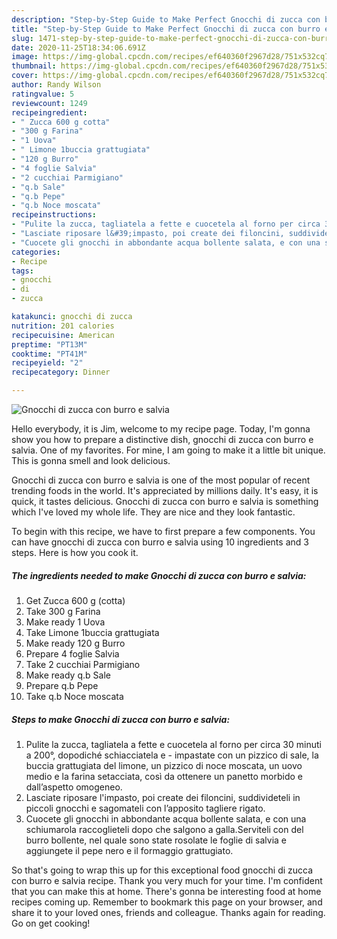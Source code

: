 ```yaml
---
description: "Step-by-Step Guide to Make Perfect Gnocchi di zucca con burro e salvia"
title: "Step-by-Step Guide to Make Perfect Gnocchi di zucca con burro e salvia"
slug: 1471-step-by-step-guide-to-make-perfect-gnocchi-di-zucca-con-burro-e-salvia
date: 2020-11-25T18:34:06.691Z
image: https://img-global.cpcdn.com/recipes/ef640360f2967d28/751x532cq70/gnocchi-di-zucca-con-burro-e-salvia-recipe-main-photo.jpg
thumbnail: https://img-global.cpcdn.com/recipes/ef640360f2967d28/751x532cq70/gnocchi-di-zucca-con-burro-e-salvia-recipe-main-photo.jpg
cover: https://img-global.cpcdn.com/recipes/ef640360f2967d28/751x532cq70/gnocchi-di-zucca-con-burro-e-salvia-recipe-main-photo.jpg
author: Randy Wilson
ratingvalue: 5
reviewcount: 1249
recipeingredient:
- " Zucca 600 g cotta"
- "300 g Farina"
- "1 Uova"
- " Limone 1buccia grattugiata"
- "120 g Burro"
- "4 foglie Salvia"
- "2 cucchiai Parmigiano"
- "q.b Sale"
- "q.b Pepe"
- "q.b Noce moscata"
recipeinstructions:
- "Pulite la zucca, tagliatela a fette e cuocetela al forno per circa 30 minuti a 200°, dopodiché schiacciatela e  impastate con un pizzico di sale, la buccia grattugiata del limone, un pizzico di noce moscata, un uovo medio e la farina setacciata, così da ottenere un panetto morbido e dall’aspetto omogeneo."
- "Lasciate riposare l&#39;impasto, poi create dei filoncini, suddivideteli in piccoli gnocchi e sagomateli con l’apposito tagliere rigato."
- "Cuocete gli gnocchi in abbondante acqua bollente salata, e con una schiumarola raccoglieteli dopo che salgono a galla.Serviteli con del burro bollente, nel quale sono state rosolate le foglie di salvia e aggiungete il pepe nero e il formaggio grattugiato."
categories:
- Recipe
tags:
- gnocchi
- di
- zucca

katakunci: gnocchi di zucca 
nutrition: 201 calories
recipecuisine: American
preptime: "PT13M"
cooktime: "PT41M"
recipeyield: "2"
recipecategory: Dinner

---
```



![Gnocchi di zucca con burro e salvia](https://img-global.cpcdn.com/recipes/ef640360f2967d28/751x532cq70/gnocchi-di-zucca-con-burro-e-salvia-recipe-main-photo.jpg)

Hello everybody, it is Jim, welcome to my recipe page. Today, I'm gonna show you how to prepare a distinctive dish, gnocchi di zucca con burro e salvia. One of my favorites. For mine, I am going to make it a little bit unique. This is gonna smell and look delicious.



Gnocchi di zucca con burro e salvia is one of the most popular of recent trending foods in the world. It's appreciated by millions daily. It's easy, it is quick, it tastes delicious. Gnocchi di zucca con burro e salvia is something which I've loved my whole life. They are nice and they look fantastic.


To begin with this recipe, we have to first prepare a few components. You can have gnocchi di zucca con burro e salvia using 10 ingredients and 3 steps. Here is how you cook it.

<!--inarticleads1-->

##### The ingredients needed to make Gnocchi di zucca con burro e salvia:

1. Get  Zucca 600 g (cotta)
1. Take 300 g Farina
1. Make ready 1 Uova
1. Take  Limone 1buccia grattugiata
1. Make ready 120 g Burro
1. Prepare 4 foglie Salvia
1. Take 2 cucchiai Parmigiano
1. Make ready q.b Sale
1. Prepare q.b Pepe
1. Take q.b Noce moscata




<!--inarticleads2-->

##### Steps to make Gnocchi di zucca con burro e salvia:

1. Pulite la zucca, tagliatela a fette e cuocetela al forno per circa 30 minuti a 200°, dopodiché schiacciatela e  - impastate con un pizzico di sale, la buccia grattugiata del limone, un pizzico di noce moscata, un uovo medio e la farina setacciata, così da ottenere un panetto morbido e dall’aspetto omogeneo.
1. Lasciate riposare l&#39;impasto, poi create dei filoncini, suddivideteli in piccoli gnocchi e sagomateli con l’apposito tagliere rigato.
1. Cuocete gli gnocchi in abbondante acqua bollente salata, e con una schiumarola raccoglieteli dopo che salgono a galla.Serviteli con del burro bollente, nel quale sono state rosolate le foglie di salvia e aggiungete il pepe nero e il formaggio grattugiato.




So that's going to wrap this up for this exceptional food gnocchi di zucca con burro e salvia recipe. Thank you very much for your time. I'm confident that you can make this at home. There's gonna be interesting food at home recipes coming up. Remember to bookmark this page on your browser, and share it to your loved ones, friends and colleague. Thanks again for reading. Go on get cooking!
